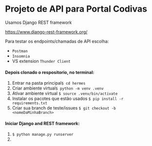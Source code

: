 # Projeto de API para Portal Codivas

Usamos Django REST framework

https://www.django-rest-framework.org/

Para testar os endpoints/chamadas de API escolha:

- `Postman`
- `Insomnia`
- VS extension `Thunder Client` 





#### Depois clonado o respositorio, no terminal:

1.  Entrar na pasta principal`$ cd hermes`
2.  Criar ambiente virtual`$ python -m venv .venv`
3.  Ativar ambiente virtual `$ source .venv/bin/activate`
4. Instalar os pacotes que estão usados `$ pip install -r requirements.txt`
5.  Criar sua branch de teste/issues `$ git checkout -b <nomeDaMinhaBranch>`

#### Iniciar Django and REST framework:

1. `$ python manage.py runserver`
2. 

